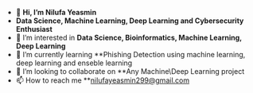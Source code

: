 - 👋 **Hi, I’m Nilufa Yeasmin** 
- **Data Science, Machine Learning, Deep Learning and Cybersecurity Enthusiast**
- 👀 I’m interested in **Data Science, Bioinformatics, Machine Learning, Deep Learning**
- 🌱 I’m currently learning **Phishing Detection using machine learning, deep learning and enseble learning
- 💞️ I’m looking to collaborate on **Any Machine\Deep Learning project
- 📫 How to reach me **nilufayeasmin299@gmail.com




<!---
Nilufayeasmin299/Nilufayeasmin299 is a ✨ special ✨ repository because its `README.md` (this file) appears on your GitHub profile.
You can click the Preview link to take a look at your changes.
--->
